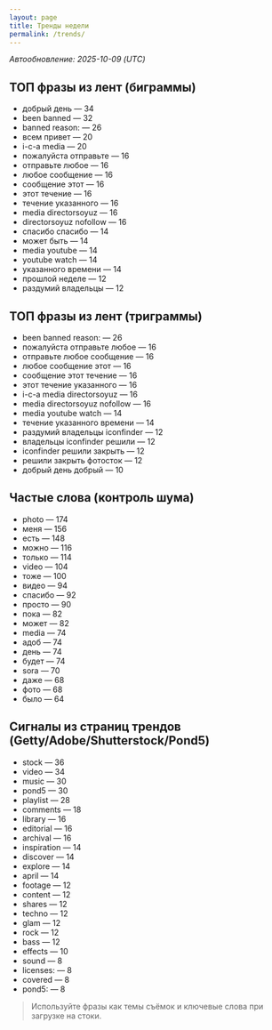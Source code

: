 ```yaml
---
layout: page
title: Тренды недели
permalink: /trends/
---
```


_Автообновление: 2025-10-09 (UTC)_

## ТОП фразы из лент (биграммы)
- добрый день — 34
- been banned — 32
- banned reason: — 26
- всем привет — 20
- i-c-a media — 20
- пожалуйста отправьте — 16
- отправьте любое — 16
- любое сообщение — 16
- сообщение этот — 16
- этот течение — 16
- течение указанного — 16
- media directorsoyuz — 16
- directorsoyuz nofollow — 16
- спасибо спасибо — 14
- может быть — 14
- media youtube — 14
- youtube watch — 14
- указанного времени — 14
- прошлой неделе — 12
- раздумий владельцы — 12

## ТОП фразы из лент (триграммы)
- been banned reason: — 26
- пожалуйста отправьте любое — 16
- отправьте любое сообщение — 16
- любое сообщение этот — 16
- сообщение этот течение — 16
- этот течение указанного — 16
- i-c-a media directorsoyuz — 16
- media directorsoyuz nofollow — 16
- media youtube watch — 14
- течение указанного времени — 14
- раздумий владельцы iconfinder — 12
- владельцы iconfinder решили — 12
- iconfinder решили закрыть — 12
- решили закрыть фотосток — 12
- добрый день добрый — 10

## Частые слова (контроль шума)
- photo — 174
- меня — 156
- есть — 148
- можно — 116
- только — 114
- video — 104
- тоже — 100
- видео — 94
- спасибо — 92
- просто — 90
- пока — 82
- может — 82
- media — 74
- адоб — 74
- день — 74
- будет — 74
- sora — 70
- даже — 68
- фото — 68
- было — 64

## Сигналы из страниц трендов (Getty/Adobe/Shutterstock/Pond5)
- stock — 36
- video — 34
- music — 30
- pond5 — 30
- playlist — 28
- comments — 18
- library — 16
- editorial — 16
- archival — 16
- inspiration — 14
- discover — 14
- explore — 14
- april — 14
- footage — 12
- content — 12
- shares — 12
- techno — 12
- glam — 12
- rock — 12
- bass — 12
- effects — 10
- sound — 8
- licenses: — 8
- covered — 8
- pond5: — 8

> Используйте фразы как темы съёмок и ключевые слова при загрузке на стоки.
